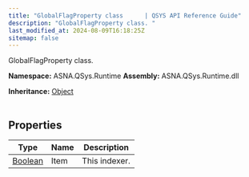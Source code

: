 ```yaml
---
title: "GlobalFlagProperty class      | QSYS API Reference Guide"
description: "GlobalFlagProperty class. "
last_modified_at: 2024-08-09T16:18:25Z
sitemap: false
---
```


GlobalFlagProperty class.

**Namespace:** ASNA.QSys.Runtime
**Assembly:** ASNA.QSys.Runtime.dll

**Inheritance:** [Object](https://docs.microsoft.com/en-us/dotnet/api/system.object)
<br>
<br>

## Properties

| Type | Name | Description
| --- | --- | --- 
| [Boolean](https://docs.microsoft.com/en-us/dotnet/api/system.boolean) | Item | This indexer. |
